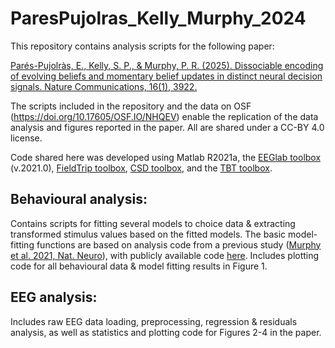 # ParesPujolras_Kelly_Murphy_2024

This repository contains analysis scripts for the following paper:

[Parés-Pujolràs, E., Kelly, S. P., & Murphy, P. R. (2025). Dissociable encoding of evolving beliefs and momentary belief updates in distinct neural decision signals. Nature Communications, 16(1), 3922.](https://www.nature.com/articles/s41467-025-58861-9)

The scripts included in the repository and the data on OSF (https://doi.org/10.17605/OSF.IO/NHQEV) enable the replication of the data analysis and figures reported in the paper.
All are shared under a CC-BY 4.0 license.

Code shared here was developed using Matlab R2021a, the [EEGlab toolbox](https://sccn.ucsd.edu/eeglab/index.php) (v.2021.0), [FieldTrip toolbox](https://www.fieldtriptoolbox.org/), [CSD toolbox](https://psychophysiology.cpmc.columbia.edu/software/csdtoolbox/), and the [TBT toolbox](https://github.com/mattansb/TBT).

## Behavioural analysis:
Contains scripts for fitting several models to choice data & extracting transformed stimulus values based on the fitted models. 
The basic model-fitting functions are based on analysis code from a previous study ([Murphy et al. 2021, Nat. Neuro](https://www.nature.com/articles/s41593-021-00839-z)), with publicly available code [here](https://github.com/DonnerLab/2021_Murphy_Adaptive-Circuit-Dynamics-Across-Human-Cortex). 
Includes plotting code for all behavioural data & model fitting results in Figure 1.

## EEG analysis: 
Includes raw EEG data loading, preprocessing, regression & residuals analysis, as well as statistics and plotting code for Figures 2-4 in the paper.  


